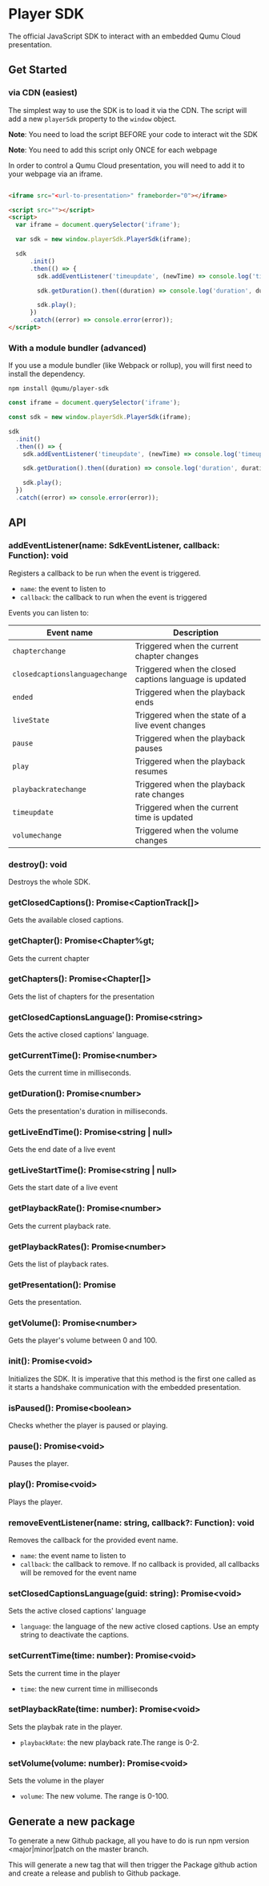 # Player SDK

The official JavaScript SDK to interact with an embedded Qumu Cloud presentation.

## Get Started

### via CDN (easiest)

The simplest way to use the SDK is to load it via the CDN. The script will add a new `playerSdk` property to the `window` object.

**Note**: You need to load the script BEFORE your code to interact wit the SDK

**Note**: You need to add this script only ONCE for each webpage

In order to control a Qumu Cloud presentation, you will need to add it to your webpage via an iframe.

```html

<iframe src="<url-to-presentation>" frameborder="0"></iframe>

<script src=""></script>
<script>
  var iframe = document.querySelector('iframe');

  var sdk = new window.playerSdk.PlayerSdk(iframe);

  sdk
      .init()
      .then(() => {
        sdk.addEventListener('timeupdate', (newTime) => console.log('timeupdate', newTime));

        sdk.getDuration().then((duration) => console.log('duration', duration));

        sdk.play();
      })
      .catch((error) => console.error(error));
</script>
```

### With a module bundler (advanced)

If you use a module bundler (like Webpack or rollup), you will first need to install the dependency.

```shell
npm install @qumu/player-sdk
```

```js
const iframe = document.querySelector('iframe');

const sdk = new window.playerSdk.PlayerSdk(iframe);

sdk
  .init()
  .then(() => {
    sdk.addEventListener('timeupdate', (newTime) => console.log('timeupdate', newTime));

    sdk.getDuration().then((duration) => console.log('duration', duration));

    sdk.play();
  })
  .catch((error) => console.error(error));
```

## API

### addEventListener(name: SdkEventListener, callback: Function): void

Registers a callback to be run when the event is triggered.

* `name`: the event to listen to
* `callback`: the callback to run when the event is triggered

Events you can listen to:

| Event name                     | Description                                            | 
|--------------------------------|--------------------------------------------------------|
| `chapterchange`                | Triggered when the current chapter changes             |
| `closedcaptionslanguagechange` | Triggered when the closed captions language is updated |
| `ended`                        | Triggered when the playback ends                       |
| `liveState`                    | Triggered when the state of a live event changes       |
| `pause`                        | Triggered when the playback pauses                     |
| `play`                         | Triggered when the playback resumes                    |
| `playbackratechange`           | Triggered when the playback rate changes               |
| `timeupdate`                   | Triggered when the current time is updated             |
| `volumechange`                 | Triggered when the volume changes                      |

### destroy(): void

Destroys the whole SDK.

### getClosedCaptions(): Promise<CaptionTrack[]&gt;

Gets the available closed captions.

### getChapter(): Promise<Chapter%gt;

Gets the current chapter

### getChapters(): Promise<Chapter[]&gt;

Gets the list of chapters for the presentation

### getClosedCaptionsLanguage(): Promise<string&gt;

Gets the active closed captions' language.

### getCurrentTime(): Promise<number&gt;

Gets the current time in milliseconds.

### getDuration(): Promise<number&gt;

Gets the presentation's duration in milliseconds.

### getLiveEndTime(): Promise<string | null&gt;

Gets the end date of a live event

### getLiveStartTime(): Promise<string | null&gt;

Gets the start date of a live event

### getPlaybackRate(): Promise<number&gt;

Gets the current playback rate.

### getPlaybackRates(): Promise<number&gt;

Gets the list of playback rates.

### getPresentation(): Promise<Presentation>

Gets the presentation.

### getVolume(): Promise<number&gt;

Gets the player's volume between 0 and 100.

### init(): Promise<void&gt;

Initializes the SDK. It is imperative that this method is the first one called as it starts a handshake communication with the embedded presentation.

### isPaused(): Promise<boolean&gt;

Checks whether the player is paused or playing.

### pause(): Promise<void&gt;

Pauses the player.

### play(): Promise<void&gt;

Plays the player.

### removeEventListener(name: string, callback?: Function): void

Removes the callback for the provided event name.

* `name`: the event name to listen to
* `callback`: the callback to remove. If no callback is provided, all callbacks will be removed for the event name

### setClosedCaptionsLanguage(guid: string): Promise<void&gt;

Sets the active closed captions' language

* `language`: the language of the new active closed captions. Use an empty string to deactivate the captions.

### setCurrentTime(time: number): Promise<void&gt;

Sets the current time in the player

* `time`: the new current time in milliseconds

### setPlaybackRate(time: number): Promise<void&gt;

Sets the playbak rate in the player.

* `playbackRate`: the new playback rate.The range is 0-2.

### setVolume(volume: number): Promise<void&gt;

Sets the volume in the player

* `volume`: The new volume. The range is 0-100.

## Generate a new package

To generate a new Github package, all you have to do is run npm version <major|minor|patch on the master branch.

This will generate a new tag that will then trigger the Package github action and create a release and publish to Github package.
